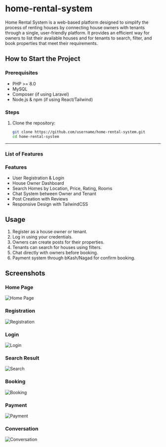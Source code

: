# home-rental-system
Home Rental System is a web-based platform designed to simplify the process of renting houses by connecting house owners with tenants through a single, user-friendly platform. It provides an efficient way for owners to list their available houses and for tenants to search, filter, and book properties that meet their requirements.

## How to Start the Project

### Prerequisites
- PHP >= 8.0
- MySQL
- Composer (if using Laravel)
- Node.js & npm (if using React/Tailwind)

### Steps
1. Clone the repository:
   ```bash
   git clone https://github.com/username/home-rental-system.git
   cd home-rental-system

---

### **List of Features**


### Features
- User Registration & Login
- House Owner Dashboard
- Search Homes by Location, Price, Rating, Rooms
- Chat System between Owner and Tenant
- Post Creation with Reviews
- Responsive Design with TailwindCSS

## Usage
1. Register as a house owner or tenant.
2. Log in using your credentials.
3. Owners can create posts for their properties.
4. Tenants can search for houses using filters.
5. Chat directly with owners before booking.
6. Payment system through bKash/Nagad for confirm booking.

## Screenshots

### Home Page
![Home Page](assets/screenshots/homepage.jpg)

### Registration
![Registration](assets/screenshots/registration.jpg)

### Login
![Login](assets/screenshots/login.jpg)

### Search Result
![Search](assets/screenshots/search.jpg)

### Booking
![Booking](assets/screenshots/booking.jpg)

### Payment
![Payment](assets/screenshots/payment.jpg)

### Conversation
![Conversation](assets/screenshots/conversation.jpg)
